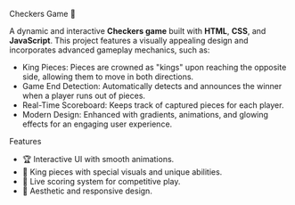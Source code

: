 Checkers Game 🎲

A dynamic and interactive **Checkers game** built with **HTML**, **CSS**, and **JavaScript**. This project features a visually appealing design and incorporates advanced gameplay mechanics, such as:

- King Pieces: Pieces are crowned as "kings" upon reaching the opposite side, allowing them to move in both directions.
- Game End Detection: Automatically detects and announces the winner when a player runs out of pieces.
- Real-Time Scoreboard: Keeps track of captured pieces for each player.
- Modern Design: Enhanced with gradients, animations, and glowing effects for an engaging user experience.

Features
- 🏆 Interactive UI with smooth animations.
- 👑 King pieces with special visuals and unique abilities.
- 🔢 Live scoring system for competitive play.
- 🎨 Aesthetic and responsive design.
